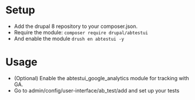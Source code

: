 # Setup
* Add the drupal 8 repository to your composer.json.
* Require the module: ```composer require drupal/abtestui```
* And enable the module ```drush en abtestui -y```

# Usage
* (Optional) Enable the abtestui_google_analytics module for tracking with GA.
* Go to admin/config/user-interface/ab_test/add and set up your tests

